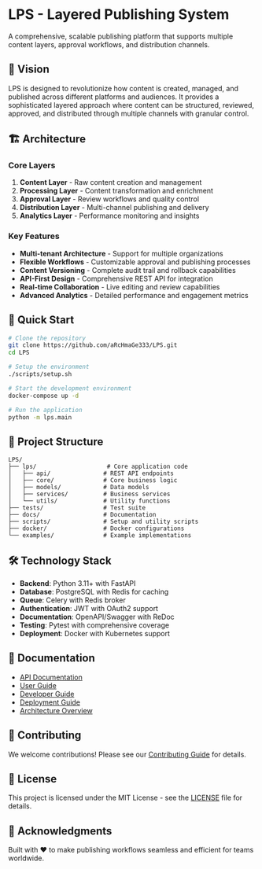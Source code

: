 # LPS - Layered Publishing System

A comprehensive, scalable publishing platform that supports multiple content layers, approval workflows, and distribution channels.

## 🎯 Vision

LPS is designed to revolutionize how content is created, managed, and published across different platforms and audiences. It provides a sophisticated layered approach where content can be structured, reviewed, approved, and distributed through multiple channels with granular control.

## 🏗️ Architecture

### Core Layers

1. **Content Layer** - Raw content creation and management
2. **Processing Layer** - Content transformation and enrichment
3. **Approval Layer** - Review workflows and quality control
4. **Distribution Layer** - Multi-channel publishing and delivery
5. **Analytics Layer** - Performance monitoring and insights

### Key Features

- **Multi-tenant Architecture** - Support for multiple organizations
- **Flexible Workflows** - Customizable approval and publishing processes
- **Content Versioning** - Complete audit trail and rollback capabilities
- **API-First Design** - Comprehensive REST API for integration
- **Real-time Collaboration** - Live editing and review capabilities
- **Advanced Analytics** - Detailed performance and engagement metrics

## 🚀 Quick Start

```bash
# Clone the repository
git clone https://github.com/aRcHmaGe333/LPS.git
cd LPS

# Setup the environment
./scripts/setup.sh

# Start the development environment
docker-compose up -d

# Run the application
python -m lps.main
```

## 📁 Project Structure

```
LPS/
├── lps/                    # Core application code
│   ├── api/               # REST API endpoints
│   ├── core/              # Core business logic
│   ├── models/            # Data models
│   ├── services/          # Business services
│   └── utils/             # Utility functions
├── tests/                 # Test suite
├── docs/                  # Documentation
├── scripts/               # Setup and utility scripts
├── docker/                # Docker configurations
└── examples/              # Example implementations
```

## 🛠️ Technology Stack

- **Backend**: Python 3.11+ with FastAPI
- **Database**: PostgreSQL with Redis for caching
- **Queue**: Celery with Redis broker
- **Authentication**: JWT with OAuth2 support
- **Documentation**: OpenAPI/Swagger with ReDoc
- **Testing**: Pytest with comprehensive coverage
- **Deployment**: Docker with Kubernetes support

## 📖 Documentation

- [API Documentation](docs/api.md)
- [User Guide](docs/user-guide.md)
- [Developer Guide](docs/developer-guide.md)
- [Deployment Guide](docs/deployment.md)
- [Architecture Overview](docs/architecture.md)

## 🤝 Contributing

We welcome contributions! Please see our [Contributing Guide](CONTRIBUTING.md) for details.

## 📄 License

This project is licensed under the MIT License - see the [LICENSE](LICENSE) file for details.

## 🙏 Acknowledgments

Built with ❤️ to make publishing workflows seamless and efficient for teams worldwide.
